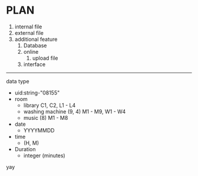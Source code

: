 # PLAN

1. internal file
2. external file
3. additional feature
    1. Database
    2. online
        1. upload file
    3. interface

---
data type

* uid:string-"08155"
* room
  * library C1, C2, L1 - L4
  * washing machine (9, 4) M1 - M9, W1 - W4 
  * music (8) M1 - M8
* date
  * YYYYMMDD
* time
  * (H, M)
* Duration
  * integer (minutes)


yay